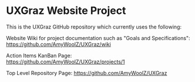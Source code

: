 # UXGraz Website Project
This is the UXGraz GitHub repository which currently uses the following:

Website Wiki for project documentation such as "Goals and Specifications": https://github.com/AmyWoolZ/UXGraz/wiki

Action Items KanBan Page: https://github.com/AmyWoolZ/UXGraz/projects/1

Top Level Repository Page: https://github.com/AmyWoolZ/UXGraz
